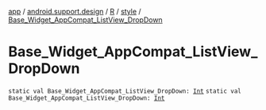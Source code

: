 [app](../../../index.md) / [android.support.design](../../index.md) / [R](../index.md) / [style](index.md) / [Base_Widget_AppCompat_ListView_DropDown](.)

# Base_Widget_AppCompat_ListView_DropDown

`static val Base_Widget_AppCompat_ListView_DropDown: `[`Int`](https://kotlinlang.org/api/latest/jvm/stdlib/kotlin/-int/index.html)
`static val Base_Widget_AppCompat_ListView_DropDown: `[`Int`](https://kotlinlang.org/api/latest/jvm/stdlib/kotlin/-int/index.html)